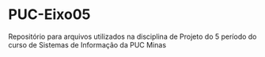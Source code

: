 # PUC-Eixo05
Repositório para arquivos utilizados na disciplina de Projeto do 5 período do curso de Sistemas de Informação da PUC Minas
